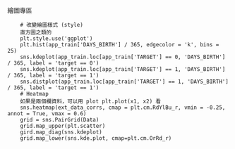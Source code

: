 繪圖專區

        # 改變繪圖樣式 (style)
        直方圖之類的
        plt.style.use('ggplot') 
        plt.hist(app_train['DAYS_BIRTH'] / 365, edgecolor = 'k', bins = 25)
        sns.kdeplot(app_train.loc[app_train['TARGET'] == 0, 'DAYS_BIRTH'] / 365, label = 'target == 0')
        sns.kdeplot(app_train.loc[app_train['TARGET'] == 1, 'DAYS_BIRTH'] / 365, label = 'target == 1')
        sns.distplot(app_train.loc[app_train['TARGET'] == 1, 'DAYS_BIRTH'] / 365, label = 'target == 1')
        # Heatmap
        如果是兩個欄資料，可以用 plot plt.plot(x1, x2) 看
        sns.heatmap(ext_data_corrs, cmap = plt.cm.RdYlBu_r, vmin = -0.25, annot = True, vmax = 0.6)
        grid = sns.PairGrid(Data)
        grid.map_upper(plt.scatter)
        gird.map_diag(sns.kdeplot)
        grid.map_lower(sns.kde.plot, cmap=plt.cm.OrRd_r)
